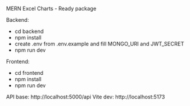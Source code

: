 MERN Excel Charts - Ready package

Backend:
- cd backend
- npm install
- create .env from .env.example and fill MONGO_URI and JWT_SECRET
- npm run dev

Frontend:
- cd frontend
- npm install
- npm run dev

API base: http://localhost:5000/api
Vite dev: http://localhost:5173
